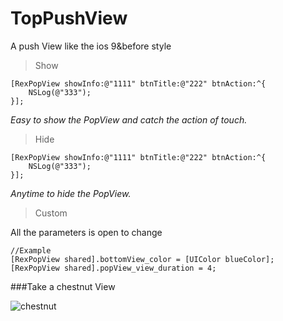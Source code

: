 # TopPushView


A push View like the ios 9&before style

>Show

    [RexPopView showInfo:@"1111" btnTitle:@"222" btnAction:^{
        NSLog(@"333");
    }];

*Easy to show the PopView and catch the action of touch.*

>Hide

    [RexPopView showInfo:@"1111" btnTitle:@"222" btnAction:^{
        NSLog(@"333");
    }];


*Anytime to hide the PopView.*

>Custom

All the parameters is open to change

    //Example
    [RexPopView shared].bottomView_color = [UIColor blueColor];
    [RexPopView shared].popView_view_duration = 4;
    

###Take a chestnut View

![chestnut](chestnut.gif "chestnut")
